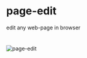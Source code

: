 # page-edit
edit any web-page in browser
#
![page-edit](https://dl.dropboxusercontent.com/u/3085879/02Capture.PNG)
